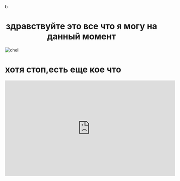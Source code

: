 <!DOCTYPE html>
<html lang="en">
<head>
    <meta charset="UTF-8">
    <meta http-equiv="X-UA-Compatible" content="IE=edge">
    <meta name="viewport" content="width=, initial-scale=1.0">
    <title>все что я могу</title>
</head>
<body>
b
    <h1 align="center">здравствуйте это все что я могу на данный момент</h1>
<img src="chel.jpg" alt="chel">
<p><h1>хотя стоп,есть еще кое что</h1></p>
<iframe width="560" height="315" src="https://www.youtube.com/embed/dQw4w9WgXcQ" title="YouTube video player" frameborder="0" allow="accelerometer; autoplay; clipboard-write; encrypted-media; gyroscope; picture-in-picture; web-share" allowfullscreen></iframe>